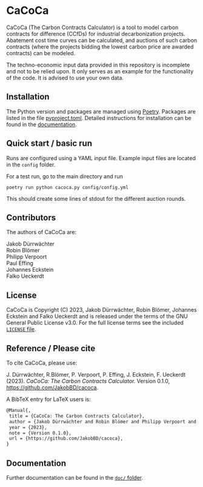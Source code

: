 # CaCoCa

CaCoCa (The Carbon Contracts Calculator) is a tool to model carbon contracts for difference (CCfDs) for industrial decarbonization projects. Abatement cost time curves can be calculated, and auctions of such carbon contracts (where the projects bidding the lowest carbon price are awarded contracts) can be modeled.

The techno-economic input data provided in this repository is incomplete and not to be relied upon. It only serves as an example for the functionality of the code. It is advised to use your own data.

## Installation

The Python version and packages are managed using [Poetry](https://python-poetry.org/docs/). Packages are listed in the file [pyproject.toml](pyproject.toml). Detailed instructions for installation can be found in the [documentation](doc/100_getting_started.md).

## Quick start / basic run

Runs are configured using a YAML input file. Example input files are located in the `config` folder.

For a test run, go to the main directory and run

```
poetry run python cacoca.py config/config.yml
```

This should create some lines of stdout for the different auction rounds.

## Contributors

The authors of CaCoCa are:

Jakob Dürrwächter\
Robin Blömer\
Philipp Verpoort\
Paul Effing\
Johannes Eckstein\
Falko Ueckerdt

## License

CaCoCa is Copyright (C) 2023, Jakob Dürrwächter, Robin Blömer, Johannes Eckstein and Falko Ueckerdt and is released under the terms of the
GNU General Public License v3.0. For the full license terms see
the included [`LICENSE` file](LICENSE).

## Reference / Please cite

To cite CaCoCa, please use:

J. Dürrwächter, R.Blömer, P. Verpoort, P. Effing, J. Eckstein, F. Ueckerdt (2023). _CaCoCa: The Carbon Contracts Calculator._ Version 0.1.0, <https://github.com/JakobBD/cacoca>.

A BibTeX entry for LaTeX users is:

 ```latex
@Manual{,
  title = {CaCoCa: The Carbon Contracts Calculator},
  author = {Jakob Dürrwächter and Robin Blömer and Philipp Verpoort and Paul Effing and Johannes Eckstein and Falko Ueckerdt},
  year = {2023},
  note = {Version 0.1.0},
  url = {https://github.com/JakobBD/cacoca},
}
```

## Documentation

Further documentation can be found in the [`doc/` folder](doc/).



